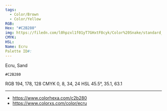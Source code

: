 ```yaml
---
tags:
  - Color/Brown
  - Color/Yellow
RGB: 
Hex: "#C2B280"
img: https://filedn.com/l0hpzxl1f01yT7GHxtF8cyk/Color%20Snake/standard_csv_to_svg/C2B280.svg
CMYK: 
HSL: 
Name: Ecru
Palette ID#:
---
```

Ecru, Sand
```palette
#C2B280
```
RGB 194, 178, 128
CMYK	0, 8, 34, 24
HSL	45.5°, 35.1, 63.1


---

- https://www.colorhexa.com/c2b280
- https://www.colorxs.com/color/ecru